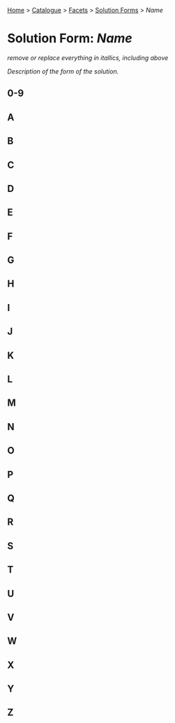 [Home](../../../README.md) > [Catalogue](../../../Patterns_catalogue.md) > [Facets](../facets.md) > [Solution Forms](forms.md) > *Name*
# Solution Form: *Name*

*remove or replace everything in itallics, including above* 

*Description of the form of the solution.*

## 0-9

## A

## B

## C

## D

## E

## F

## G

## H

## I

## J

## K

## L

## M

## N

## O

## P

## Q

## R

## S

## T

## U

## V

## W

## X

## Y

## Z

